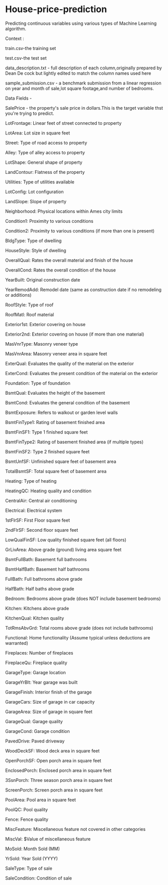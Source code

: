 # House-price-prediction
Predicting continuous variables using various types of Machine Learning algorithm.

Context :

train.csv-the training set

test.csv-the test set

data_description.txt - full description of each column,originally prepared by Dean De cock but lightly edited to match the column names used here

sample_submission.csv - a benchmark submission from a linear regression on year and month of sale,lot square footage,and number of bedrooms.

Data Fields -

SalePrice - the property's sale price in dollars.This is the target variable thst you're trying to predict.

LotFrontage: Linear feet of street connected to property

LotArea: Lot size in square feet

Street: Type of road access to property

Alley: Type of alley access to property
		
LotShape: General shape of property

LandContour: Flatness of the property

Utilities: Type of utilities available
		
LotConfig: Lot configuration

LandSlope: Slope of property
		
Neighborhood: Physical locations within Ames city limits
			
Condition1: Proximity to various conditions
	
Condition2: Proximity to various conditions (if more than one is present)
	
BldgType: Type of dwelling
	
HouseStyle: Style of dwelling
	
OverallQual: Rates the overall material and finish of the house

OverallCond: Rates the overall condition of the house

YearBuilt: Original construction date

YearRemodAdd: Remodel date (same as construction date if no remodeling or additions)

RoofStyle: Type of roof

RoofMatl: Roof material

Exterior1st: Exterior covering on house

Exterior2nd: Exterior covering on house (if more than one material)

MasVnrType: Masonry veneer type

MasVnrArea: Masonry veneer area in square feet

ExterQual: Evaluates the quality of the material on the exterior 
		
ExterCond: Evaluates the present condition of the material on the exterior

Foundation: Type of foundation
	
BsmtQual: Evaluates the height of the basement

BsmtCond: Evaluates the general condition of the basement

BsmtExposure: Refers to walkout or garden level walls

BsmtFinType1: Rating of basement finished area

BsmtFinSF1: Type 1 finished square feet

BsmtFinType2: Rating of basement finished area (if multiple types)

BsmtFinSF2: Type 2 finished square feet

BsmtUnfSF: Unfinished square feet of basement area

TotalBsmtSF: Total square feet of basement area

Heating: Type of heating

HeatingQC: Heating quality and condition

CentralAir: Central air conditioning

Electrical: Electrical system

1stFlrSF: First Floor square feet
 
2ndFlrSF: Second floor square feet

LowQualFinSF: Low quality finished square feet (all floors)

GrLivArea: Above grade (ground) living area square feet

BsmtFullBath: Basement full bathrooms

BsmtHalfBath: Basement half bathrooms

FullBath: Full bathrooms above grade

HalfBath: Half baths above grade

Bedroom: Bedrooms above grade (does NOT include basement bedrooms)

Kitchen: Kitchens above grade

KitchenQual: Kitchen quality

TotRmsAbvGrd: Total rooms above grade (does not include bathrooms)

Functional: Home functionality (Assume typical unless deductions are warranted)

Fireplaces: Number of fireplaces

FireplaceQu: Fireplace quality

GarageType: Garage location
	
GarageYrBlt: Year garage was built
		
GarageFinish: Interior finish of the garage

GarageCars: Size of garage in car capacity

GarageArea: Size of garage in square feet

GarageQual: Garage quality

GarageCond: Garage condition

PavedDrive: Paved driveway

WoodDeckSF: Wood deck area in square feet

OpenPorchSF: Open porch area in square feet

EnclosedPorch: Enclosed porch area in square feet

3SsnPorch: Three season porch area in square feet

ScreenPorch: Screen porch area in square feet

PoolArea: Pool area in square feet

PoolQC: Pool quality

Fence: Fence quality
	
MiscFeature: Miscellaneous feature not covered in other categories

MiscVal: $Value of miscellaneous feature

MoSold: Month Sold (MM)

YrSold: Year Sold (YYYY)

SaleType: Type of sale
	
SaleCondition: Condition of sale
